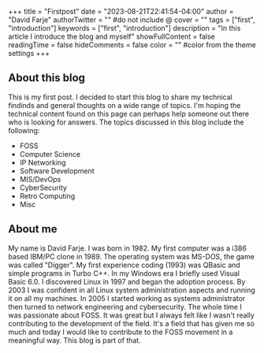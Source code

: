 +++
title = "Firstpost"
date = "2023-08-21T22:41:54-04:00"
author = "David Farje"
authorTwitter = "" #do not include @
cover = ""
tags = ["first", "introduction"]
keywords = ["first", "introduction"]
description = "In this article I introduce the blog and myself"
showFullContent = false
readingTime = false
hideComments = false
color = "" #color from the theme settings
+++

## About this blog
This is my first post.  I decided to start this blog to share my technical findinds and general thoughts on a wide range of topics. I'm hoping the technical content found on this page can perhaps help someone out there who is looking for answers. The topics discussed in this blog include the following:

- FOSS 
- Computer Science
- IP Networking
- Software Development
- MIS/DevOps
- CyberSecurity
- Retro Computing
- Misc

## About me
My name is David Farje. I was born in 1982. My first computer was a i386 based IBM/PC clone in 1989.  The operating system was MS-DOS, the game was called "Digger".  My first experience coding (1993) was QBasic and simple programs in Turbo C++. In my Windows era I briefly used Visual Basic 6.0. I discovered Linux in 1997 and began the adoption process. By 2003 I was confident in all Linux system administration aspects and running it on all my machines.  In 2005 I  started working as systems administrator then turned to network engineering and cybersecurity. The whole time I was passionate about FOSS.  It was great but I always felt like I wasn't really contributing to the development of the field.  It's a field that has given me so much and today I would like to contribute to the FOSS movement in a meaningful way.  This blog is part of that.


